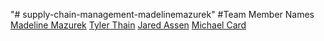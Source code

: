 "# supply-chain-management-madelinemazurek" 
#Team Member Names
[Madeline Mazurek](https://github.com/March-27-Hackathon/supply-chain-management-madelinemazurek)
[Tyler Thain](https://github.com/Tyler-Thain/supply-chain-management-madelinemazurek)
[Jared Assen](https://github.com/JaredAssen/supply-chain-management-madelinemazurek)
[Michael Card]()